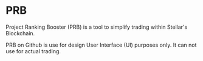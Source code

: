 # PRB
Project Ranking Booster (PRB) is a tool to simplify trading within Stellar's Blockchain.

PRB on Github is use for design User Interface (UI) purposes only.
It can not use for actual trading.
